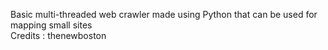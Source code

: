 Basic multi-threaded web crawler made using Python that can be used for mapping small sites <br>
Credits : thenewboston
